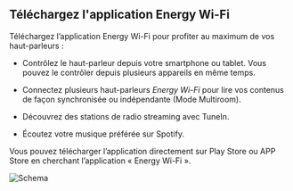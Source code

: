 ## Téléchargez l'application Energy Wi-Fi

Téléchargez l’application Energy Wi-Fi pour profiter au maximum de vos haut-parleurs :

- Contrôlez le haut-parleur depuis votre smartphone ou tablet.  Vous pouvez le contrôler depuis plusieurs appareils en même temps. 

- Connectez plusieurs haut-parleurs *Energy Wi-Fi* pour lire vos contenus de façon synchronisée ou indépendante (Mode Multiroom). 

- Découvrez des stations de radio streaming avec TuneIn. 

- Écoutez votre musique préférée sur Spotify. 

Vous pouvez télécharger l’application directement sur Play Store ou APP Store en cherchant l’application « Energy Wi-Fi ».  

![Schema](http://static.energysistem.com/images/manuals/42677/56e8291819a19.jpg)
